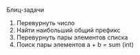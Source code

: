 ﻿Блиц-задачи
1) Перевурнуть число
2) Найти наибольший общий префикс
3) Перевурнуть пары элементов списка
4) Поиск пары элементов a + b = sum (int)